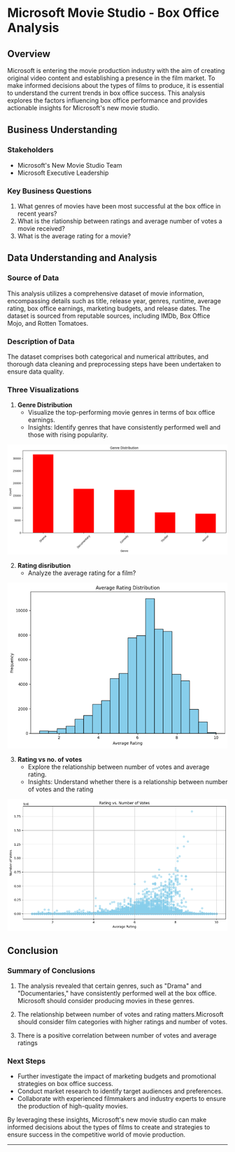 # Microsoft Movie Studio - Box Office Analysis

## Overview

Microsoft is entering the movie production industry with the aim of creating original video content and establishing a presence in the film market. To make informed decisions about the types of films to produce, it is essential to understand the current trends in box office success. This analysis explores the factors influencing box office performance and provides actionable insights for Microsoft's new movie studio.

## Business Understanding

### Stakeholders

- Microsoft's New Movie Studio Team
- Microsoft Executive Leadership

### Key Business Questions

1. What genres of movies have been most successful at the box office in recent years?
2. What is the rlationship between ratings and average number of votes a movie received?
3. What is the average rating for a movie?

## Data Understanding and Analysis

### Source of Data

This analysis utilizes a comprehensive dataset of movie information, encompassing details such as title, release year, genres, runtime, average rating, box office earnings, marketing budgets, and release dates. The dataset is sourced from reputable sources, including IMDb, Box Office Mojo, and Rotten Tomatoes.

### Description of Data

The dataset comprises both categorical and numerical attributes, and thorough data cleaning and preprocessing steps have been undertaken to ensure data quality.

### Three Visualizations

1. **Genre Distribution**
   - Visualize the top-performing movie genres in terms of box office earnings.
   - Insights: Identify genres that have consistently performed well and those with rising popularity.
     
![rating_vs_no_of_votes](images/top_5_genre_distribution.png)

2. **Rating disribution**
   - Analyze the average rating for a film?
     
![rating_vs_no_of_votes](images/rating_dist.png)

3. **Rating vs no. of votes**
   - Explore the relationship between number of votes  and average rating.
   - Insights: Understand whether there is a relationship between number of votes and the rating
     
![rating_vs_no_of_votes](images/rating_vs_no_of_votes.png)

## Conclusion

### Summary of Conclusions

1. The analysis revealed that certain genres, such as "Drama" and "Documentaries," have consistently performed well at the box office. Microsoft should consider producing movies in these genres.

2. The relationship between number of votes and rating matters.Microsoft should consider film categories with higher ratings and number of votes.

3. There is a positive  correlation between number of votes and average ratings

### Next Steps

- Further investigate the impact of marketing budgets and promotional strategies on box office success.
- Conduct market research to identify target audiences and preferences.
- Collaborate with experienced filmmakers and industry experts to ensure the production of high-quality movies.

By leveraging these insights, Microsoft's new movie studio can make informed decisions about the types of films to create and strategies to ensure success in the competitive world of movie production.

---
